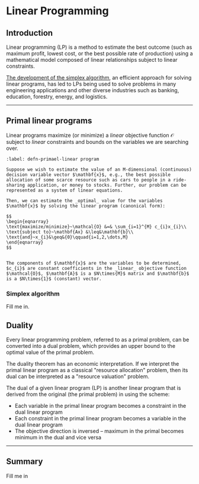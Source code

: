 # Linear Programming

## Introduction
Linear programming (LP) is a method to estimate the best outcome (such as maximum profit, lowest cost, or the best possible rate of production) using a mathematical model composed of linear relationships subject to linear constraints. 

[The development of the simplex algorithm](https://en.wikipedia.org/wiki/Simplex_algorithm), an efficient approach for solving linear programs, has led to LPs being used to solve problems in many engineering applications and other diverse industries such as banking, education, forestry, energy, and logistics. 



---

## Primal linear programs
Linear programs maximize (or minimize) a _linear_ objective function $\mathcal{O}$ subject to _linear_ constraints and bounds on the variables we are searching over. 

````{prf:definition} Primal Linear Program
:label: defn-primael-linear program

Suppose we wish to estimate the value of an M-dimensional (continuous) decision variable vector $\mathbf{x}$, e.g., the best possible allocation of some scarce resource such as cars to people in a ride-sharing application, or money to stocks. Further, our problem can be represented as a system of linear equations. 

Then, we can estimate the _optimal_ value for the variables $\mathbf{x}$ by solving the linear program (canonical form):

$$
\begin{eqnarray}
\text{maximize/minimize}~\mathcal{O} &=& \sum_{i=1}^{M} c_{i}x_{i}\\
\text{subject to}~\mathbf{Ax} &\leq&\mathbf{b}\\
\text{and}~x_{i}&\geq&{0}\qquad{i=1,2,\dots,M}
\end{eqnarray}
$$


The components of $\mathbf{x}$ are the variables to be determined, $c_{i}$ are constant coefficients in the _linear_ objective function $\mathcal{O}$, $\mathbf{A}$ is a $N\times{M}$ matrix and $\mathbf{b}$ is a $N\times{1}$ (constant) vector. 

````

### Simplex algorithm
Fill me in.

## Duality
Every linear programming problem, referred to as a primal problem, can be converted into a dual problem, which provides an upper bound to the optimal value of the primal problem. 

The duality theorem has an economic interpretation. If we interpret the primal linear program as a classical "resource allocation" problem, then its dual can be interpreted as a "resource valuation" problem.

The dual of a given linear program (LP) is another linear program that is derived from the original (the primal problem) in using the scheme:

* Each variable in the primal linear program becomes a constraint in the dual linear program
* Each constraint in the primal linear program becomes a variable in the dual linear program
* The objective direction is inversed – maximum in the primal becomes minimum in the dual and vice versa


---

## Summary
Fill me in